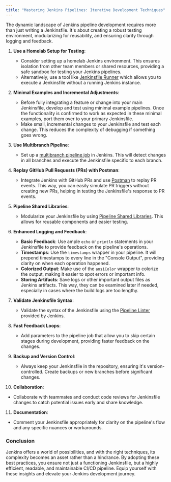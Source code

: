 ```yaml
---
title: "Mastering Jenkins Pipelines: Iterative Development Techniques"
---
```


The dynamic landscape of Jenkins pipeline development requires more than just writing a Jenkinsfile. It's about creating a robust testing environment, modularizing for reusability, and ensuring clarity through logging and feedback.

1. **Use a Homelab Setup for Testing**:

   - Consider setting up a homelab Jenkins environment. This ensures isolation from other team members or shared resources, providing a safe sandbox for testing your Jenkins pipelines.
   - Alternatively, use a tool like [Jenkinsfile Runner](https://github.com/jenkinsci/jenkinsfile-runner) which allows you to execute a Jenkinsfile without a running Jenkins instance.

2. **Minimal Examples and Incremental Adjustments**:

   - Before fully integrating a feature or change into your main Jenkinsfile, develop and test using minimal example pipelines. Once the functionality is confirmed to work as expected in these minimal examples, port them over to your primary Jenkinsfile.
   - Make small, incremental changes to your Jenkinsfile and test each change. This reduces the complexity of debugging if something goes wrong.

3. **Use Multibranch Pipeline**:

   - Set up a [multibranch pipeline job](https://www.jenkins.io/doc/book/pipeline/multibranch/) in Jenkins. This will detect changes in all branches and execute the Jenkinsfile specific to each branch.

4. **Replay GitHub Pull Requests (PRs) with Postman**:

   - Integrate Jenkins with GitHub PRs and use [Postman](https://www.postman.com/) to replay PR events. This way, you can easily simulate PR triggers without creating new PRs, helping in testing the Jenkinsfile's response to PR events.

5. **Pipeline Shared Libraries**:

   - Modularize your Jenkinsfile by using [Pipeline Shared Libraries](https://www.jenkins.io/doc/book/pipeline/shared-libraries/). This allows for reusable components and easier testing.

6. **Enhanced Logging and Feedback**:

   - **Basic Feedback**: Use ample `echo` or `println` statements in your Jenkinsfile to provide feedback on the pipeline's operations.
   - **Timestamps**: Use the `timestamps` wrapper in your pipeline. It will prepend timestamps to every line in the "Console Output", providing clarity on when each operation happened.
   - **Colorized Output**: Make use of the `ansiColor` wrapper to colorize the output, making it easier to spot errors or important info.
   - **Storing Artifacts**: Save logs or other important output files as Jenkins artifacts. This way, they can be examined later if needed, especially in cases where the build logs are too lengthy.

7. **Validate Jenkinsfile Syntax**:

   - Validate the syntax of the Jenkinsfile using the [Pipeline Linter](https://www.jenkins.io/doc/book/pipeline/development/#linter) provided by Jenkins.

8. **Fast Feedback Loops**:

   - Add parameters to the pipeline job that allow you to skip certain stages during development, providing faster feedback on the changes.

9. **Backup and Version Control**:

   - Always keep your Jenkinsfile in the repository, ensuring it's version-controlled. Create backups or new branches before significant changes.

10. **Collaboration**:

- Collaborate with teammates and conduct code reviews for Jenkinsfile changes to catch potential issues early and share knowledge.

11. **Documentation**:

- Comment your Jenkinsfile appropriately for clarity on the pipeline's flow and any specific nuances or workarounds.

### Conclusion

Jenkins offers a world of possibilities, and with the right techniques, its complexity becomes an asset rather than a hindrance. By adopting these best practices, you ensure not just a functioning Jenkinsfile, but a highly efficient, readable, and maintainable CI/CD pipeline. Equip yourself with these insights and elevate your Jenkins development journey.
